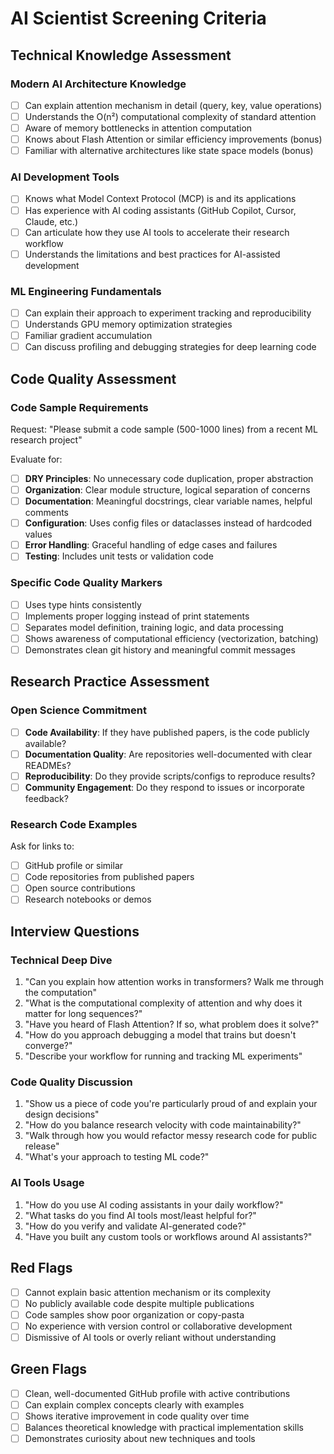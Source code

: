 # AI Scientist Screening Criteria

## Technical Knowledge Assessment

### Modern AI Architecture Knowledge
- [ ] Can explain attention mechanism in detail (query, key, value operations)
- [ ] Understands the O(n²) computational complexity of standard attention
- [ ] Aware of memory bottlenecks in attention computation
- [ ] Knows about Flash Attention or similar efficiency improvements (bonus)
- [ ] Familiar with alternative architectures like state space models (bonus)

### AI Development Tools
- [ ] Knows what Model Context Protocol (MCP) is and its applications
- [ ] Has experience with AI coding assistants (GitHub Copilot, Cursor, Claude, etc.)
- [ ] Can articulate how they use AI tools to accelerate their research workflow
- [ ] Understands the limitations and best practices for AI-assisted development

### ML Engineering Fundamentals
- [ ] Can explain their approach to experiment tracking and reproducibility
- [ ] Understands GPU memory optimization strategies
- [ ] Familiar gradient accumulation
- [ ] Can discuss profiling and debugging strategies for deep learning code

## Code Quality Assessment

### Code Sample Requirements
Request: "Please submit a code sample (500-1000 lines) from a recent ML research project"

Evaluate for:
- [ ] **DRY Principles**: No unnecessary code duplication, proper abstraction
- [ ] **Organization**: Clear module structure, logical separation of concerns
- [ ] **Documentation**: Meaningful docstrings, clear variable names, helpful comments
- [ ] **Configuration**: Uses config files or dataclasses instead of hardcoded values
- [ ] **Error Handling**: Graceful handling of edge cases and failures
- [ ] **Testing**: Includes unit tests or validation code

### Specific Code Quality Markers
- [ ] Uses type hints consistently
- [ ] Implements proper logging instead of print statements
- [ ] Separates model definition, training logic, and data processing
- [ ] Shows awareness of computational efficiency (vectorization, batching)
- [ ] Demonstrates clean git history and meaningful commit messages

## Research Practice Assessment

### Open Science Commitment
- [ ] **Code Availability**: If they have published papers, is the code publicly available?
- [ ] **Documentation Quality**: Are repositories well-documented with clear READMEs?
- [ ] **Reproducibility**: Do they provide scripts/configs to reproduce results?
- [ ] **Community Engagement**: Do they respond to issues or incorporate feedback?

### Research Code Examples
Ask for links to:
- [ ] GitHub profile or similar
- [ ] Code repositories from published papers
- [ ] Open source contributions
- [ ] Research notebooks or demos

## Interview Questions

### Technical Deep Dive
1. "Can you explain how attention works in transformers? Walk me through the computation"
2. "What is the computational complexity of attention and why does it matter for long sequences?"
3. "Have you heard of Flash Attention? If so, what problem does it solve?"
4. "How do you approach debugging a model that trains but doesn't converge?"
5. "Describe your workflow for running and tracking ML experiments"

### Code Quality Discussion
1. "Show us a piece of code you're particularly proud of and explain your design decisions"
2. "How do you balance research velocity with code maintainability?"
3. "Walk through how you would refactor messy research code for public release"
4. "What's your approach to testing ML code?"

### AI Tools Usage
1. "How do you use AI coding assistants in your daily workflow?"
2. "What tasks do you find AI tools most/least helpful for?"
3. "How do you verify and validate AI-generated code?"
4. "Have you built any custom tools or workflows around AI assistants?"

## Red Flags
- [ ] Cannot explain basic attention mechanism or its complexity
- [ ] No publicly available code despite multiple publications
- [ ] Code samples show poor organization or copy-pasta
- [ ] No experience with version control or collaborative development
- [ ] Dismissive of AI tools or overly reliant without understanding

## Green Flags
- [ ] Clean, well-documented GitHub profile with active contributions
- [ ] Can explain complex concepts clearly with examples
- [ ] Shows iterative improvement in code quality over time
- [ ] Balances theoretical knowledge with practical implementation skills
- [ ] Demonstrates curiosity about new techniques and tools